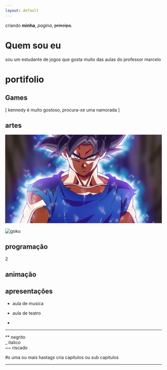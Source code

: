 ```yaml
---
layout: default
---
```


criando  **minha**, _pagina_,  ~~principa~~.
# Quem sou eu

sou um estudante de jogos que gosta muito das aulas do professor marcelo

# portifolio

## Games

[ kennedy é muito gostoso, procura-se uma namorada ] 

## artes

![](goku.png)

![goku](https://www.fatosdesconhecidos.com.br/wp-content/uploads/2017/10/son_goku_ultra_instinct_form_by_rmehedi-dbpwu2b.png)

## programação
2
## animação

## apresentações

* aula de musica

* aula de teatro

* 


* * *

** negrito    
_ italico    
~~ riscado    

#s uma ou mais  hastags cria capítulos ou sub capitulos

* * *


